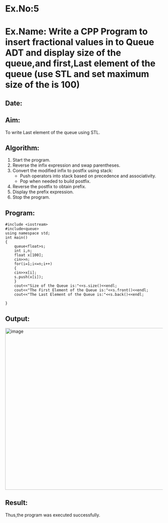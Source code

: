 # Ex.No:5  
# Ex.Name: Write a CPP Program to insert fractional values in to Queue ADT  and display size of the queue,and first,Last element of the queue (use STL and set maximum size of the is 100)  

## Date:  

## Aim:  
To write Last element of the queue using STL.

## Algorithm:  
1. Start the program.  
2. Reverse the infix expression and swap parentheses.  
3. Convert the modified infix to postfix using stack:  
   - Push operators into stack based on precedence and associativity.  
   - Pop when needed to build postfix.  
4. Reverse the postfix to obtain prefix.  
5. Display the prefix expression.  
6. Stop the program.  

## Program:
```
#include <iostream>
#include<queue>
using namespace std;
int main()
{
    queue<float>s;
    int i,n;
    float x[100];
    cin>>n;
    for(i=1;i<=n;i++)
    {
    cin>>x[i];
    s.push(x[i]);
    }
    cout<<"Size of the Queue is:"<<s.size()<<endl;
    cout<<"The First Element of the Queue is:"<<s.front()<<endl;
    cout<<"The Last Element of the Queue is:"<<s.back()<<endl;
    
}
```

## Output:
<img width="1280" height="517" alt="image" src="https://github.com/user-attachments/assets/8661c30d-8d1e-4bcc-9097-2891b90c5f93" />


## Result:
Thus,the program was executed successfully.
